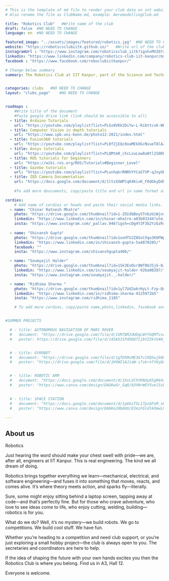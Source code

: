 ```yaml
---
# This is the template of md file to render your club data on snt website. The below example is of Aeromodelling Club, please modify the data according to your clunb.
# Also rename the file as ClubName.md, example: AeromodellingClub.md

title: "Robotics Club"   #Write name of the club
draft: false  #NO NEED TO CHANGE
language: en  #NO NEED TO CHANGE

featured_image: "../assets/images/featured/robotics.jpg"  #NO NEED TO CHANGE
website: "https://roboticsclubiitk.github.io/"   #Write url of the club
instagramUrl : "https://www.instagram.com/roboticsclub_iitk?igsh=MXZ6YzJ1aDNmM3Q1eA=="
linkedin: "https://www.linkedin.com/company/robotics-club-iit-kanpur/mycompany/"
facebook : "https://www.facebook.com/roboclubiitkanpur/"

# Change below summary
summary: The Robotics Club at IIT Kanpur, part of the Science and Technology Council, is a diverse group of students passionate about robotics. They work on projects that involve designing, building, and programming robots for academic research, competitions, and personal interest. The club covers various technical aspects of robotics, including mechanical design, electronics, and coding. They provide workshops, tutorials, and one-on-one mentorship, offering access to tools, components, and a workspace. Whether you're a beginner or experienced, the club supports your journey into the technical world of robotics, helping you create robots like R2D2, Transformers, or WALL-E.


categories: clubs   #NO NEED TO CHANGE
layout: "clubs_page"    #NO NEED TO CHANGE


roadmaps :
    #Write title of the document
    #Paste google drive link (link should be accessible to all)
  - title: Arduino Tutorials
    url: "https://youtube.com/playlist?list=PLGs0VKk2DiYw-L-RibttcvK-WBZm8WLEP&si=-CZ4nTJGHL1FQZah"
  - title: Computer Vision in depth tutorials
    url: "https://www.ipb.uni-bonn.de/photo12-2021/index.html"
  - title: Fusion360 tutorials
    url: "https://youtube.com/playlist?list=PL0fZjEQc8oaMEkOGcNvueT8lAZvcoKuie&si=2o-hclchf4CkF7a-"
  - title: Ansys tutorials
    url: "https://youtube.com/playlist?list=PLQMtm0_chcLxuLow8a0tl2S0DLGh5q1oP&si=xNc44SAPCMR0jCZl"
  - title: ROS tutorials for beginners
    url: "https://wiki.ros.org/ROS/Tutorials#Beginner_Level"
  - title: Gazebo tutorials
    url: "https://youtube.com/playlist?list=PLunhqkrRNRhYYCaSTVP-qJnyUPkTxJnBt&si=uHv4wzjOjNhTggn7"
  - title: ZED Camera Documentation
    url: "https://docs.google.com/document/d/1ltsXXWPCqK4KivK_FOdGkyDdPGizvzpGdM3TvfXbEbY/edit?usp=sharing"
 
    #To add more doucuments, copy/paste title and url in same format as above.

cordies:
    # Add name of cordies or heads and paste their social media links.
  - name: "Chinar Ratnesh Mhatre"
    photo: "https://drive.google.com/thumbnail?id=1-ZOIdbBeySTnbzUiWjnsQdcFr_3ixNd8&sz=w1000"
    linkedin: "https://www.linkedin.com/in/chinar-mhatre-a03b03244?utm_source=share&utm_campaign=share_via&utm_content=profile&utm_medium=android_app"
    insta: "https://www.instagram.com/_pallav.946?igsh=cDg4Y3F3b2YzbzRs"
    
  - name: "Shivansh Gupta"
    photo: "https://drive.google.com/thumbnail?id=1oxHTUJZ8GxCXqo3K6PWpxKouFsOtCShH&sz=w1000"
    linkedin: "https://www.linkedin.com/in/shivansh-gupta-5a4870285/"
    facebook: ""
    insta: "https://www.instagram.com/shivanshgupta406/"

  - name: "Soumyajit Halder"
    photo: "https://drive.google.com/thumbnail?id=1Sk3EoOvr8Wf0UJSjG-0Jtc_trTGSNTpf&sz=w1000"
    linkedin: "https://www.linkedin.com/in/soumyajit-halder-92ba00287/"
    insta: "https://www.instagram.com/soumyajit._.halder/"

  - name: "Ridhima Sharma "
    photo: "https://drive.google.com/thumbnail?id=1yl7Ud2wkrHyLt-Fzp-QCOkQgU8ihw-d2&sz=w1000"
    linkedin: "https://www.linkedin.com/in/ridhima-sharma-4125972b5"
    insta: "https://www.instagram.com/ridhima_1185"

    # To add more cordies, copy/paste name,photo,linkedin, facebook and insta in same format as above.


#SUMMER PROJECTS

  # - title: AUTONOMOUS NAVIGATION OF MARS ROVER
  #   document: "https://drive.google.com/file/d/1VM7BR2dUDqLWYYGQMTvsqam3UaQ6X5WC/view?usp=sharing"
  #   poster: https://drive.google.com/file/d/145A531PdhDQfIjbYZZktU4HjHnaevW-X/view?usp=sharing 


  # - title: GYROBOT
  #   document: "https://drive.google.com/file/d/1gTDhMvME3GfvlRQ5wjb9DC9e_PhoehI-/view?usp=sharing" 
  #   poster: "https://drive.google.com/file/d/1HVWI1AJiaW-i7skrnftKyQvqO8A2FY5h/view?usp=sharing"


  # - title: ROBOTIC ARM
  #   document: "https://docs.google.com/document/d/1XvLVChYKNdy65gR44aHkr_9f-7MKfu8vbDSo35SZKZM/edit?usp=sharing"
  #   poster: "https://www.canva.com/design/DAGKwGr_Gq8/b3VNrWGY5velSsb_8B-MwA/edit?utm_content=DAGKwGr_Gq8&utm_campaign=designshare&utm_medium=link2&utm_source=sharebutton"

  
  # - title: SPACE STATION
  #   document: "https://docs.google.com/document/d/1p6GsT5L17psbFxM_sK7J_0LnnAgtIvb-TAKlWKWZ6kg/edit#heading=h.hffsia6vdtj5"
  #   poster: "https://www.canva.com/design/DAGKoJ8bAUU/E2miFGldlkOmwLkrKkhd7Q/edit?utm_content=DAGKoJ8bAUU&utm_campaign=designshare&utm_medium=link2&utm_source=sharebutton"
    
---
```


<!-- Write about us section -->
## About us
Robotics

Just hearing the word should make your chest swell with pride—we are, after all, engineers at IIT Kanpur. This is real engineering. The kind we all dream of doing.

Robotics brings together everything we learn—mechanical, electrical, and software engineering—and fuses it into something that moves, reacts, and comes alive. It’s where theory meets action, and sparks fly—literally.

Sure, some might enjoy sitting behind a laptop screen, tapping away at code—and that’s perfectly fine. But for those who crave adventure, who love to see ideas come to life, who enjoy cutting, welding, building—robotics is for you.

What do we do? Well, it’s no mystery—we build robots.
We go to competitions. We build cool stuff. We have fun.

Whether you’re heading to a competition and need club support, or you’re just exploring a small hobby project—the club is always open to you. The secretaries and coordinators are here to help.

If the idea of shaping the future with your own hands excites you then the Robotics Club is where you belong. Find us in A3, Hall 12.

Everyone is welcome.